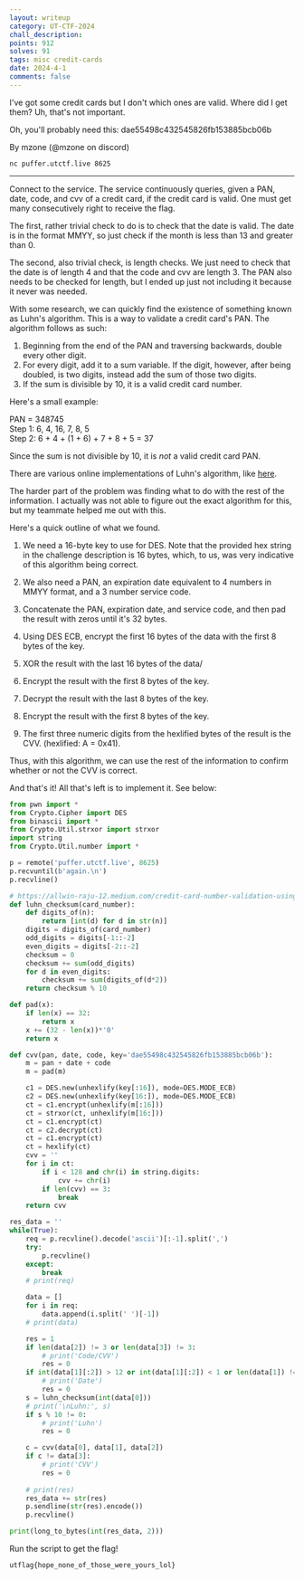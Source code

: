 ```yaml
---
layout: writeup
category: UT-CTF-2024
chall_description:
points: 912
solves: 91
tags: misc credit-cards
date: 2024-4-1
comments: false
---
```


I've got some credit cards but I don't which ones are valid. Where did I get them? Uh, that's not important.

Oh, you'll probably need this: dae55498c432545826fb153885bcb06b

By mzone (@mzone on discord)

`nc puffer.utctf.live 8625`

---

Connect to the service. The service continuously queries, given a PAN, date, code, and cvv of a credit card, if the credit card is valid. One must get many consecutively right to receive the flag.  

The first, rather trivial check to do is to check that the date is valid. The date is in the format MMYY, so just check if the month is less than 13 and greater than 0.  

The second, also trivial check, is length checks. We just need to check that the date is of length 4 and that the code and cvv are length 3. The PAN also needs to be checked for length, but I ended up just not including it because it never was needed.  

With some research, we can quickly find the existence of something known as Luhn's algorithm. This is a way to validate a credit card's PAN. The algorithm follows as such:  

1. Beginning from the end of the PAN and traversing backwards, double every other digit.  
2. For every digit, add it to a sum variable. If the digit, however, after being doubled, is two digits, instead add the sum of those two digits.  
3. If the sum is divisible by 10, it is a valid credit card number.  

Here's a small example:  

PAN = 348745  
Step 1: 6, 4, 16, 7, 8, 5  
Step 2: 6 + 4 + (1 + 6) + 7 + 8 + 5 = 37  

Since the sum is not divisible by 10, it is *not* a valid credit card PAN.  

There are various online implementations of Luhn's algorithm, like [here](https://allwin-raju-12.medium.com/credit-card-number-validation-using-luhns-algorithm-in-python-c0ed2fac6234).  

The harder part of the problem was finding what to do with the rest of the information. I actually was not able to figure out the exact algorithm for this, but my teammate helped me out with this. 

Here's a quick outline of what we found.  

1. We need a 16-byte key to use for DES. Note that the provided hex string in the challenge description is 16 bytes, which, to us, was very indicative of this algorithm being correct.  

2. We also need a PAN, an expiration date equivalent to 4 numbers in MMYY format, and a 3 number service code.  

3. Concatenate the PAN, expiration date, and service code, and then pad the result with zeros until it's 32 bytes.  

4. Using DES ECB, encrypt the first 16 bytes of the data with the first 8 bytes of the key.  

5. XOR the result with the last 16 bytes of the data/  

6. Encrypt the result with the first 8 bytes of the key.  

7. Decrypt the result with the last 8 bytes of the key.  

8. Encrypt the result with the first 8 bytes of the key.  

9. The first three numeric digits from the hexlified bytes of the result is the CVV. (hexlified: A = 0x41).  

Thus, with this algorithm, we can use the rest of the information to confirm whether or not the CVV is correct.  

And that's it! All that's left is to implement it. See below:  

```py
from pwn import *
from Crypto.Cipher import DES
from binascii import *
from Crypto.Util.strxor import strxor
import string
from Crypto.Util.number import *

p = remote('puffer.utctf.live', 8625)
p.recvuntil(b'again.\n')
p.recvline()

# https://allwin-raju-12.medium.com/credit-card-number-validation-using-luhns-algorithm-in-python-c0ed2fac6234
def luhn_checksum(card_number):
    def digits_of(n):
        return [int(d) for d in str(n)]
    digits = digits_of(card_number)
    odd_digits = digits[-1::-2]
    even_digits = digits[-2::-2]
    checksum = 0
    checksum += sum(odd_digits)
    for d in even_digits:
        checksum += sum(digits_of(d*2))
    return checksum % 10

def pad(x):
    if len(x) == 32:
        return x
    x += (32 - len(x))*'0'
    return x

def cvv(pan, date, code, key='dae55498c432545826fb153885bcb06b'):
    m = pan + date + code
    m = pad(m)

    c1 = DES.new(unhexlify(key[:16]), mode=DES.MODE_ECB)
    c2 = DES.new(unhexlify(key[16:]), mode=DES.MODE_ECB)
    ct = c1.encrypt(unhexlify(m[:16]))
    ct = strxor(ct, unhexlify(m[16:]))
    ct = c1.encrypt(ct)
    ct = c2.decrypt(ct)
    ct = c1.encrypt(ct)
    ct = hexlify(ct)
    cvv = ''
    for i in ct:
        if i < 128 and chr(i) in string.digits:
            cvv += chr(i)
        if len(cvv) == 3:
            break
    return cvv

res_data = ''
while(True):
    req = p.recvline().decode('ascii')[:-1].split(',')
    try:
        p.recvline()
    except:
        break
    # print(req)

    data = []
    for i in req:
        data.append(i.split(' ')[-1])
    # print(data)

    res = 1
    if len(data[2]) != 3 or len(data[3]) != 3:
        # print('Code/CVV')
        res = 0
    if int(data[1][:2]) > 12 or int(data[1][:2]) < 1 or len(data[1]) != 4:
        # print('Date')
        res = 0
    s = luhn_checksum(int(data[0]))
    # print('\nLuhn:', s)
    if s % 10 != 0:
        # print('Luhn')
        res = 0

    c = cvv(data[0], data[1], data[2])
    if c != data[3]:
        # print('CVV')
        res = 0
    
    # print(res)
    res_data += str(res)
    p.sendline(str(res).encode())
    p.recvline()

print(long_to_bytes(int(res_data, 2)))
```

Run the script to get the flag!  

    utflag{hope_none_of_those_were_yours_lol}